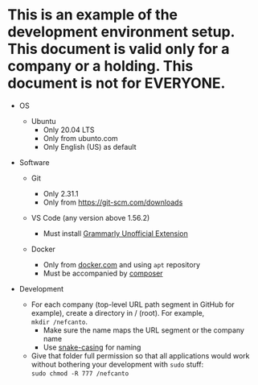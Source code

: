 # This is an example of the development environment setup. This document is valid only for a company or a holding. This document is not for EVERYONE.

- OS
    - Ubuntu
        - Only 20.04 LTS
        - Only from ubunto.com
        - Only English (US) as default

- Software
    - Git
        - Only 2.31.1
        - Only from https://git-scm.com/downloads

    - VS Code (any version above 1.56.2)
        - Must install [Grammarly Unofficial Extension](https://marketplace.visualstudio.com/items?itemName=znck.grammarly&ssr=false#overview)
    - Docker
        - Only from [docker.com](https://docs.docker.com/engine/install/ubuntu/#install-using-the-repository) and using `apt` repository
        - Must be accompanied by [composer](https://docs.docker.com/compose/install/)
- Development
    - For each company (top-level URL path segment in GitHub for example), create a directory in / (root). For example,    
    `mkdir /nefcanto`.   
        - Make sure the name maps the URL segment or the company name
        - Use [snake-casing](https://en.wikipedia.org/wiki/Snake_case) for naming
    - Give that folder full permission so that all applications would work without bothering your development with `sudo` stuff:   
    `sudo chmod -R 777 /nefcanto`
